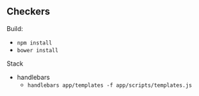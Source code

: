 ## Checkers

Build:
  - `npm install`
  - `bower install`

Stack
  - handlebars
     - `handlebars app/templates -f app/scripts/templates.js`
